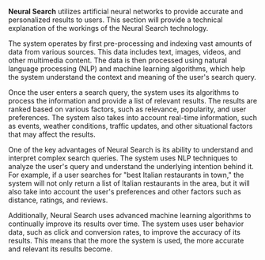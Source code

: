 <b>Neural Search</b> utilizes artificial neural networks to provide accurate and personalized results to users. This section will provide a technical explanation of the workings of the Neural Search technology.

The system operates by first pre-processing and indexing vast amounts of data from various sources. This data includes text, images, videos, and other multimedia content. The data is then processed using natural language processing (NLP) and machine learning algorithms, which help the system understand the context and meaning of the user's search query.

Once the user enters a search query, the system uses its algorithms to process the information and provide a list of relevant results. The results are ranked based on various factors, such as relevance, popularity, and user preferences. The system also takes into account real-time information, such as events, weather conditions, traffic updates, and other situational factors that may affect the results.

One of the key advantages of Neural Search is its ability to understand and interpret complex search queries. The system uses NLP techniques to analyze the user's query and understand the underlying intention behind it. For example, if a user searches for "best Italian restaurants in town," the system will not only return a list of Italian restaurants in the area, but it will also take into account the user's preferences and other factors such as distance, ratings, and reviews.

Additionally, Neural Search uses advanced machine learning algorithms to continually improve its results over time. The system uses user behavior data, such as click and conversion rates, to improve the accuracy of its results. This means that the more the system is used, the more accurate and relevant its results become.
